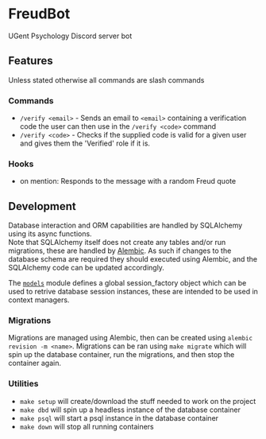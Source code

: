 # FreudBot

UGent Psychology Discord server bot

## Features

Unless stated otherwise all commands are slash commands

### Commands

 - `/verify <email>` - Sends an email to `<email>` containing a verification
 code the user can then use in the `/verify <code>` command
 - `/verify <code>` - Checks if the supplied code is valid for a given user
 and gives them the 'Verified' role if it is.

### Hooks

 - on mention: Responds to the message with a random Freud quote

## Development

Database interaction and ORM capabilities are handled by SQLAlchemy using its
async functions. \
Note that SQLAlchemy itself does not create any tables and/or run migrations,
these are handled by [Alembic](#migrations). As such if changes to the database
schema are required they should executed using Alembic, and the SQLAlchemy code
can be updated accordingly.

The [`models`](bot/models/__init__.py) module defines a global session_factory
object which can be used to retrive database session instances, these are
intended to be used in context managers.

### Migrations

Migrations are managed using Alembic, then can be created using
`alembic revision -m <name>`.
Migrations can be ran using `make migrate` which will spin up the database
container, run the migrations, and then stop the container again.

### Utilities

 - `make setup` will create/download the stuff needed to work on the project
 - `make dbd` will spin up a headless instance of the database container
 - `make psql` will start a psql instance in the database container
 - `make down` will stop all running containers
